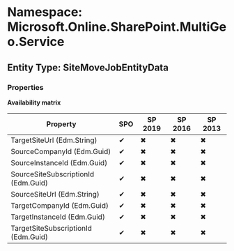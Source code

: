 # Namespace: Microsoft.Online.SharePoint.MultiGeo.Service
## Entity Type: SiteMoveJobEntityData

### Properties

**Availability matrix**

Property | SPO | SP 2019 | SP 2016 | SP 2013
----------|-----|---------|---------|--------
TargetSiteUrl (Edm.String) | ✔ | ✖ | ✖ | ✖
SourceCompanyId (Edm.Guid) | ✔ | ✖ | ✖ | ✖
SourceInstanceId (Edm.Guid) | ✔ | ✖ | ✖ | ✖
SourceSiteSubscriptionId (Edm.Guid) | ✔ | ✖ | ✖ | ✖
SourceSiteUrl (Edm.String) | ✔ | ✖ | ✖ | ✖
TargetCompanyId (Edm.Guid) | ✔ | ✖ | ✖ | ✖
TargetInstanceId (Edm.Guid) | ✔ | ✖ | ✖ | ✖
TargetSiteSubscriptionId (Edm.Guid) | ✔ | ✖ | ✖ | ✖

